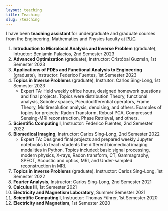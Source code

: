 ```yaml
---
layout: teaching
title: Teaching
slug: /teaching
---
```


I have been <b>teaching assistant </b>  for undergraduate and graduate courses from the Engineering, Mathematics and Physics faculty at <a href= "https://www.uc.cl/en">PUC <a/>
<ol>
  <li>
    <b>Introduction to Microlocal Analysis and Inverse Problem</b> (graduate), Intructor: Benjamín Palacios, 2nd Semester 2023
  </li>
  <li>
    <b>Advanced Optimization</b> (graduate), Instructor: Cristóbal Guzmán, 1st Semester 2023
  </li>
 <li>
   <b>Applications of PDEs and Functional Analysis to Engineering</b> (graduate), Instructor: Federico Fuentes, 1st Semester 2023 
 </li>
  <li>
    <b>Topics in Inverse Problems</b> (graduate), Instrutor: Carlos Sing-Long, 1st Semester 2023
    <ul> <li> Expert TA: Held weekly office hours, designed homework questions and final projects. Topics were distribution Theory, functional analysis, Sobolev spaces, Pseudodifferential operators, Frame Theory, Multiresolution analysis, denoising, and others. Examples of topics for projects: Radon Transform, Robust PCA, Compressed Sensing-MRI reconstruction, Phase Retrieval, and others.  </li>
    </ul>
  </li>
  <li>
    <b>Scientific Computing I</b>, Instructor: Federico Fuentes, 2nd Semester 2022
  </li>
  <li>
    <b>Biomedical Imaging</b>, Instructor: Carlos Sing-Long, 2nd Semester 2022
    <ul> <li> Expert TA: Designed final projects and prepared weekly Jupyter notebooks to teach students the different biomedical imaging modalities in Python. Topics included: basic signal processing, modern physics, X-rays, Radon transform, CT, Gammagraphy, SPECT, Acoustic and optics, MRI, and Under-sampled reconstruction in MRI.  </li>
    </ul>
  </li>
 <li>
   <b>Topics in Inverse Problems</b> (graduate), Instructor: Carlos Sing-Long, 1st Semester 2022
 </li>
 <li>
   <b>Fourier Analysis</b>, Instructor: Carlos Sing-Long, 2nd Semester 2021
 </li>
 <li>
   <b>Calculus III</b>, 1st Semester 2021
 </li>
 <li>
   <b>Electricity and Magnetism Laboratory</b>, Summer Semester 2021
 </li>
 <li>
   <b>Scientific Computing I</b>, Instructor: Thomas Führer, 1st Semester 2020
 </li>
 <li>
   <b>Electricity and Magnetism</b>, 1st Semester 2020
 </li>
</ol>
